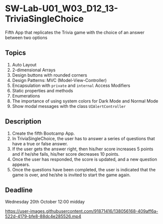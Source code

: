 # SW-Lab-U01_W03_D12_13-TriviaSingleChoice
Fifth App that replicates the Trivia game with the choice of an answer between two options 

## Topics
1. Auto Layout
2. 2-dimensional Arrays
3. Design buttons with rounded corners
4. Design Patterns: MVC (Model-View-Controller)
5. Encapsulation with `private` and `internal` Access Modifiers
6. Static properties and methods
7. Enumerations
8. The importance of using system colors for Dark Mode and Normal Mode
9. Show modal messages with the class `UIAlertController`

## Description
1. Create the fifth Bootcamp App. 
2. In TriviaSingleChoice, the user has to answer a series of questions that have a true or false answer. 
3. If the user gets the answer right, then his/her score increases 5 points and if he/she fails, his/her score decreases 10 points. 
4. Once the user has responded, the score is updated, and a new question appears. 
5. Once the questions have been completed, the user is indicated that the game is over, and he/she is invited to start the game again.

## Deadline 
Wednesday 20th October 12:00 midday



https://user-images.githubusercontent.com/91871416/138056168-409aff6a-522d-4179-bfe8-88dc4e285526.mp4

